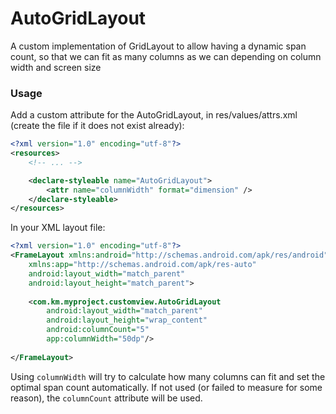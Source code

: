# AutoGridLayout
A custom implementation of GridLayout to allow having a dynamic span count, so that we can fit as many columns as we can depending on column width and screen size

### Usage

Add a custom attribute for the AutoGridLayout, in res/values/attrs.xml (create the file if it does not exist already):

~~~xml
<?xml version="1.0" encoding="utf-8"?>
<resources>
    <!-- ... -->

    <declare-styleable name="AutoGridLayout">
        <attr name="columnWidth" format="dimension" />
    </declare-styleable>
</resources>
~~~

In your XML layout file:

~~~xml
<?xml version="1.0" encoding="utf-8"?>
<FrameLayout xmlns:android="http://schemas.android.com/apk/res/android"
    xmlns:app="http://schemas.android.com/apk/res-auto"
    android:layout_width="match_parent"
    android:layout_height="match_parent">
    
    <com.km.myproject.customview.AutoGridLayout
        android:layout_width="match_parent"
        android:layout_height="wrap_content"
        android:columnCount="5"
        app:columnWidth="50dp"/>
        
</FrameLayout>
~~~

Using `columnWidth` will try to calculate how many columns can fit and set the optimal span count automatically.
If not used (or failed to measure for some reason), the `columnCount` attribute will be used.
